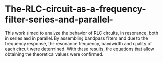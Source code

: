 # The-RLC-circuit-as-a-frequency-filter-series-and-parallel-
This work aimed to analyze the behavior of RLC circuits, in resonance, both in series and in parallel. By assembling bandpass filters and due to the frequency response, the resonance frequency, bandwidth and quality of each circuit were determined. With these results, the equations that allow obtaining the theoretical values ​​were confirmed.
